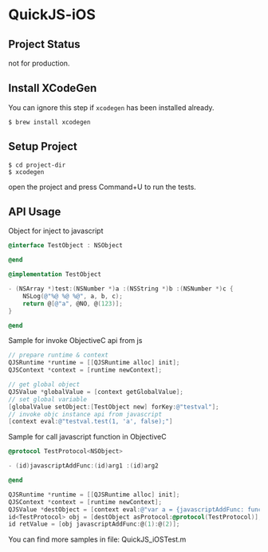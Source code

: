 # QuickJS-iOS

## Project Status
not for production.

## Install XCodeGen

You can ignore this step if `xcodegen` has been installed already.

```
$ brew install xcodegen
```

## Setup Project

```
$ cd project-dir
$ xcodegen
``` 
open the project and press Command+U to run the tests.

## API Usage

Object for inject to javascript

```objective-c
@interface TestObject : NSObject

@end

@implementation TestObject

- (NSArray *)test:(NSNumber *)a :(NSString *)b :(NSNumber *)c {
    NSLog(@"%@ %@ %@", a, b, c);
    return @[@"a", @NO, @(123)];
}

@end
```

Sample for invoke ObjectiveC api from js

```objective-c
// prepare runtime & context
QJSRuntime *runtime = [[QJSRuntime alloc] init];
QJSContext *context = [runtime newContext];

// get global object
QJSValue *globalValue = [context getGlobalValue];
// set global variable
[globalValue setObject:[TestObject new] forKey:@"testval"];
// invoke objc instance api from javascript
[context eval:@"testval.test(1, 'a', false);"]

```

Sample for call javascript function in ObjectiveC

```objective-c
@protocol TestProtocol<NSObject>

- (id)javascriptAddFunc:(id)arg1 :(id)arg2

@end

QJSRuntime *runtime = [[QJSRuntime alloc] init];
QJSContext *context = [runtime newContext];
QJSValue *destObject = [context eval:@"var a = {javascriptAddFunc: function(a, b){return a * 10 + b;}}; a;"];
id<TestProtocol> obj = [destObject asProtocol:@protocol(TestProtocol)];
id retValue = [obj javascriptAddFunc:@(1):@(2)];
```

You can find more samples in file: QuickJS_iOSTest.m